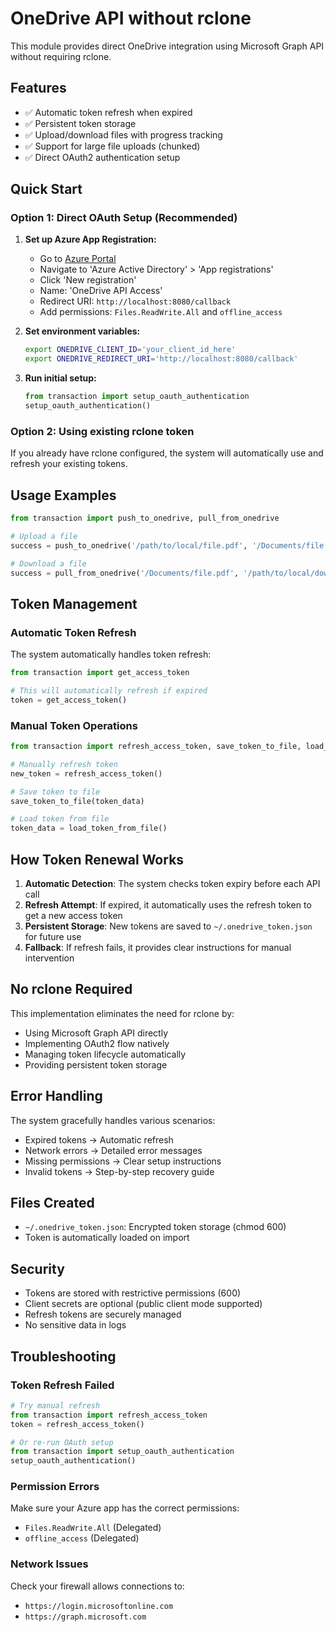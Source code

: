 # OneDrive API without rclone

This module provides direct OneDrive integration using Microsoft Graph API without requiring rclone.

## Features

- ✅ Automatic token refresh when expired
- ✅ Persistent token storage
- ✅ Upload/download files with progress tracking
- ✅ Support for large file uploads (chunked)
- ✅ Direct OAuth2 authentication setup

## Quick Start

### Option 1: Direct OAuth Setup (Recommended)

1. **Set up Azure App Registration:**
   - Go to [Azure Portal](https://portal.azure.com)
   - Navigate to 'Azure Active Directory' > 'App registrations'
   - Click 'New registration'
   - Name: 'OneDrive API Access'
   - Redirect URI: `http://localhost:8080/callback`
   - Add permissions: `Files.ReadWrite.All` and `offline_access`

2. **Set environment variables:**
   ```bash
   export ONEDRIVE_CLIENT_ID='your_client_id_here'
   export ONEDRIVE_REDIRECT_URI='http://localhost:8080/callback'
   ```

3. **Run initial setup:**
   ```python
   from transaction import setup_oauth_authentication
   setup_oauth_authentication()
   ```

### Option 2: Using existing rclone token

If you already have rclone configured, the system will automatically use and refresh your existing tokens.

## Usage Examples

```python
from transaction import push_to_onedrive, pull_from_onedrive

# Upload a file
success = push_to_onedrive('/path/to/local/file.pdf', '/Documents/file.pdf')

# Download a file
success = pull_from_onedrive('/Documents/file.pdf', '/path/to/local/downloaded.pdf')
```

## Token Management

### Automatic Token Refresh

The system automatically handles token refresh:

```python
from transaction import get_access_token

# This will automatically refresh if expired
token = get_access_token()
```

### Manual Token Operations

```python
from transaction import refresh_access_token, save_token_to_file, load_token_from_file

# Manually refresh token
new_token = refresh_access_token()

# Save token to file
save_token_to_file(token_data)

# Load token from file
token_data = load_token_from_file()
```

## How Token Renewal Works

1. **Automatic Detection**: The system checks token expiry before each API call
2. **Refresh Attempt**: If expired, it automatically uses the refresh token to get a new access token
3. **Persistent Storage**: New tokens are saved to `~/.onedrive_token.json` for future use
4. **Fallback**: If refresh fails, it provides clear instructions for manual intervention

## No rclone Required

This implementation eliminates the need for rclone by:

- Using Microsoft Graph API directly
- Implementing OAuth2 flow natively
- Managing token lifecycle automatically
- Providing persistent token storage

## Error Handling

The system gracefully handles various scenarios:

- Expired tokens → Automatic refresh
- Network errors → Detailed error messages
- Missing permissions → Clear setup instructions
- Invalid tokens → Step-by-step recovery guide

## Files Created

- `~/.onedrive_token.json`: Encrypted token storage (chmod 600)
- Token is automatically loaded on import

## Security

- Tokens are stored with restrictive permissions (600)
- Client secrets are optional (public client mode supported)
- Refresh tokens are securely managed
- No sensitive data in logs

## Troubleshooting

### Token Refresh Failed
```python
# Try manual refresh
from transaction import refresh_access_token
token = refresh_access_token()

# Or re-run OAuth setup
from transaction import setup_oauth_authentication
setup_oauth_authentication()
```

### Permission Errors
Make sure your Azure app has the correct permissions:
- `Files.ReadWrite.All` (Delegated)
- `offline_access` (Delegated)

### Network Issues
Check your firewall allows connections to:
- `https://login.microsoftonline.com`
- `https://graph.microsoft.com`
